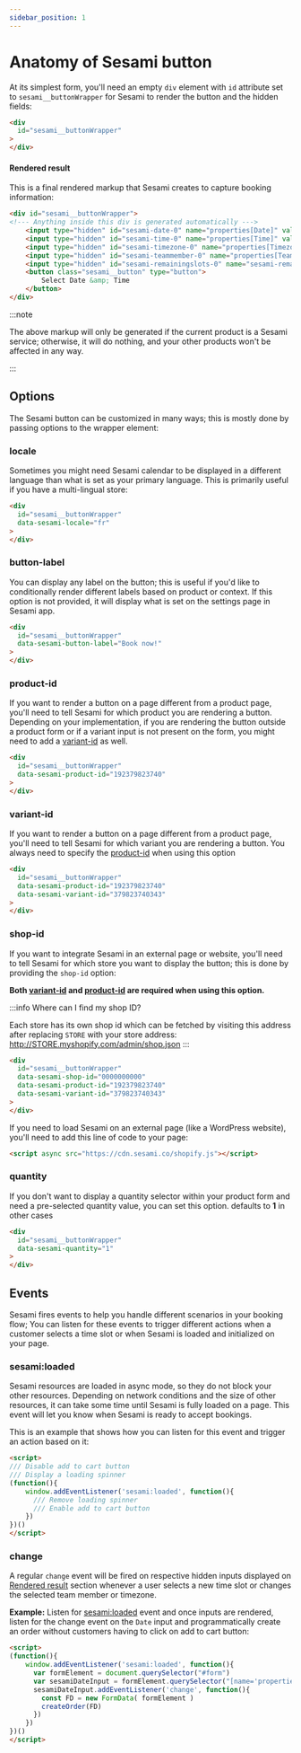 ```yaml
---
sidebar_position: 1
---
```


# Anatomy of Sesami button

At its simplest form, you'll need an empty `div` element with `id` attribute set to `sesami__buttonWrapper` for Sesami to render the button and the hidden fields:

```html title="product-template.liquid"
<div
  id="sesami__buttonWrapper"
>
</div>
```

#### Rendered result
This is a final rendered markup that Sesami creates to capture booking information:

```html
<div id="sesami__buttonWrapper">
<!--- Anything inside this div is generated automatically --->
	<input type="hidden" id="sesami-date-0" name="properties[Date]" value="">
	<input type="hidden" id="sesami-time-0" name="properties[Time]" value="">
	<input type="hidden" id="sesami-timezone-0" name="properties[Timezone]" value="">
	<input type="hidden" id="sesami-teammember-0" name="properties[Team Member]" value="">
	<input type="hidden" id="sesami-remainingslots-0" name="sesami-remainingslots" value="">
	<button class="sesami__button" type="button">
		Select Date &amp; Time
	</button>
</div>
```

:::note

The above markup will only be generated if the current product is a Sesami service; otherwise, it will do nothing, and your other products won't be affected in any way.

:::


## Options

The Sesami button can be customized in many ways; this is mostly done by passing options to the wrapper element:

### locale
Sometimes you might need Sesami calendar to be displayed in a different language than what is set as your primary language. This is primarily useful if you have a multi-lingual store:

```html {3}
<div
  id="sesami__buttonWrapper"
  data-sesami-locale="fr"
>
</div>
```

### button-label
You can display any label on the button; this is useful if you'd like to conditionally render different labels based on product or context. If this option is not provided, it will display what is set on the settings page in Sesami app.

```html {3}
<div
  id="sesami__buttonWrapper"
  data-sesami-button-label="Book now!"
>
</div>
```

### product-id
If you want to render a button on a page different from a product page, you'll need to tell Sesami for which product you are rendering a button. Depending on your implementation, if you are rendering the button outside a product form or if a variant input is not present on the form, you might need to add a [variant-id](#variant-id) as well.

```html {3}
<div
  id="sesami__buttonWrapper"
  data-sesami-product-id="192379823740"
>
</div>
```

### variant-id
If you want to render a button on a page different from a product page, you'll need to tell Sesami for which variant you are rendering a button. You always need to specify the [product-id](#product-id) when using this option

```html {3}
<div
  id="sesami__buttonWrapper"
  data-sesami-product-id="192379823740"
  data-sesami-variant-id="379823740343"
>
</div>
```

### shop-id
If you want to integrate Sesami in an external page or website, you'll need to tell Sesami for which store you want to display the button; this is done by providing the `shop-id` option:

**Both [variant-id](#variant-id) and [product-id](#product-id) are required when using this option.**

:::info Where can I find my shop ID?

Each store has its own shop id which can be fetched by visiting this address after replacing `STORE` with your store address: http://STORE.myshopify.com/admin/shop.json
:::

```html {3}
<div
  id="sesami__buttonWrapper"
  data-sesami-shop-id="0000000000"
  data-sesami-product-id="192379823740"
  data-sesami-variant-id="379823740343"
>
</div>
```

If you need to load Sesami on an external page (like a WordPress website), you'll need to add this line of code to your page:

```html
<script async src="https://cdn.sesami.co/shopify.js"></script>
```




### quantity
If you don't want to display a quantity selector within your product form and need a pre-selected quantity value, you can set this option. defaults to **1** in other cases

```html {3}
<div
  id="sesami__buttonWrapper"
  data-sesami-quantity="1"
>
</div>
```

## Events

Sesami fires events to help you handle different scenarios in your booking flow; You can listen for these events to trigger different actions when a customer selects a time slot or when Sesami is loaded and initialized on your page.

### sesami:loaded
Sesami resources are loaded in async mode, so they do not block your other resources. Depending on network conditions and the size of other resources, it can take some time until Sesami is fully loaded on a page. This event will let you know when Sesami is ready to accept bookings.

This is an example that shows how you can listen for this event and trigger an action based on it:

```html title="Example" {5}
<script>
/// Disable add to cart button
/// Display a loading spinner
(function(){
    window.addEventListener('sesami:loaded', function(){
      /// Remove loading spinner
      /// Enable add to cart button
    })
})()
</script>
```

### change

A regular `change` event will be fired on respective hidden inputs displayed on [Rendered result](#rendered-result) section whenever a user selects a new time slot or changes the selected team member or timezone.

**Example:** Listen for [sesami:loaded](#sesamiloaded) event and once inputs are rendered, listen for the change event on the `Date` input and programmatically create an order without customers having to click on add to cart button:

```html title="Example" {6}
<script>
(function(){
    window.addEventListener('sesami:loaded', function(){
      var formElement = document.querySelector("#form")
      var sesamiDateInput = formElement.querySelector("[name='properties[Date]']")
      sesamiDateInput.addEventListener('change', function(){
        const FD = new FormData( formElement )
        createOrder(FD)
      })
    })
})()
</script>
```

